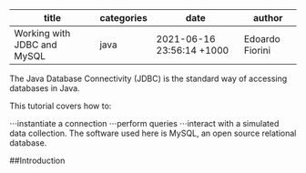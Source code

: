 title | categories | date | author
--- | --- | --- | ---
Working with JDBC and MySQL | java | 2021-06-16 23:56:14 +1000 | Edoardo Fiorini  

The Java Database Connectivity (JDBC) is the standard way of accessing databases in Java. 

This tutorial covers how to:

⋅⋅⋅instantiate a connection 
⋅⋅⋅perform queries 
⋅⋅⋅interact with a simulated data collection. The software used here is MySQL, an open source relational database.

##Introduction
